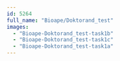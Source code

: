 ```yaml
---
id: 5264
full_name: "Bioape/Doktorand_test"
images: 
  - "Bioape-Doktorand_test-task1b"
  - "Bioape-Doktorand_test-task1c"
  - "Bioape-Doktorand_test-task1a"
---
```

